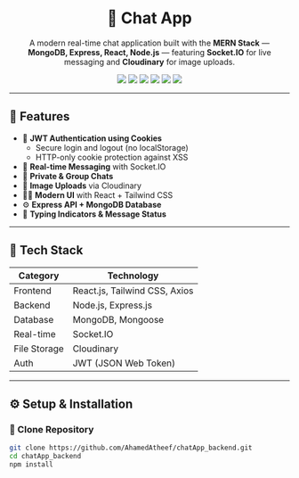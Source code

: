 <h1 align="center">💬 Chat App</h1>

<p align="center">
  A modern real-time chat application built with the <b>MERN Stack</b> — <b>MongoDB, Express, React, Node.js</b> — featuring <b>Socket.IO</b> for live messaging and <b>Cloudinary</b> for image uploads.
</p>

<p align="center">
  <img src="https://img.shields.io/badge/MongoDB-%2347A248.svg?style=for-the-badge&logo=mongodb&logoColor=white"/>
  <img src="https://img.shields.io/badge/Express.js-%23000000.svg?style=for-the-badge&logo=express&logoColor=white"/>
  <img src="https://img.shields.io/badge/React-%2361DAFB.svg?style=for-the-badge&logo=react&logoColor=black"/>
  <img src="https://img.shields.io/badge/Node.js-%23339933.svg?style=for-the-badge&logo=node.js&logoColor=white"/>
  <img src="https://img.shields.io/badge/Socket.io-%23010101.svg?style=for-the-badge&logo=socket.io&logoColor=white"/>
  <img src="https://img.shields.io/badge/Cloudinary-%230076FF.svg?style=for-the-badge&logo=cloudinary&logoColor=white"/>
</p>

---

## 🚀 Features

- 🔐 **JWT Authentication using Cookies**
  - Secure login and logout (no localStorage)
  - HTTP-only cookie protection against XSS
- 💬 **Real-time Messaging** with Socket.IO
- 👥 **Private & Group Chats**
- 📸 **Image Uploads** via Cloudinary
- 🧑‍💻 **Modern UI** with React + Tailwind CSS
- ⚙️ **Express API + MongoDB Database**
- 🔔 **Typing Indicators & Message Status**

---

## 🧱 Tech Stack

| Category | Technology |
|-----------|-------------|
| Frontend | React.js, Tailwind CSS, Axios |
| Backend | Node.js, Express.js |
| Database | MongoDB, Mongoose |
| Real-time | Socket.IO |
| File Storage | Cloudinary |
| Auth | JWT (JSON Web Token) |

---

## ⚙️ Setup & Installation

### 🔧 Clone Repository
```bash
git clone https://github.com/AhamedAtheef/chatApp_backend.git
cd chatApp_backend
npm install
